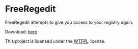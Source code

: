 # FreeRegedit
FreeRegedit attempts to give you access to your registry again.

Download: <a href="https://github.com/GuyXY/FreeRegedit/blob/master/FreeRegedit/bin/Release/FreeRegedit.exe?raw=true">here</a>

This project is licensed under the <a href="http://en.wikipedia.org/wiki/WTFPL">WTFPL</a> license.
